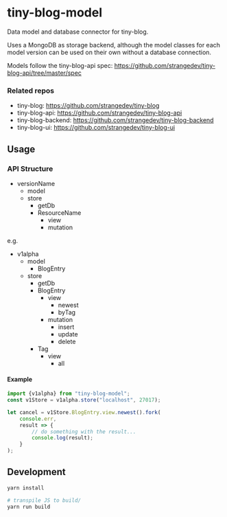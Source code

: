 # tiny-blog-model

Data model and database connector for tiny-blog.

Uses a MongoDB as storage backend, although the model classes 
for each model version can be used on their own without a database connection.

Models follow the tiny-blog-api spec: https://github.com/strangedev/tiny-blog-api/tree/master/spec

### Related repos

 - tiny-blog: https://github.com/strangedev/tiny-blog 
 - tiny-blog-api: https://github.com/strangedev/tiny-blog-api
 - tiny-blog-backend: https://github.com/strangedev/tiny-blog-backend
 - tiny-blog-ui: https://github.com/strangedev/tiny-blog-ui

## Usage

### API Structure

 - versionName
    - model
    - store
        - getDb
        - ResourceName
            - view
            - mutation
            
e.g.

 - v1alpha
    - model
        - BlogEntry
    - store
        - getDb
        - BlogEntry
            - view
                - newest
                - byTag
            - mutation 
                - insert
                - update
                - delete
        - Tag
            - view
                - all

#### Example

```javascript
import {v1alpha} from "tiny-blog-model";
const v1Store = v1alpha.store("localhost", 27017);

let cancel = v1Store.BlogEntry.view.newest().fork(
    console.err,
    result => {
        // do something with the result...
        console.log(result);
    }
);

```

## Development

```bash
yarn install

# transpile JS to build/
yarn run build
```
